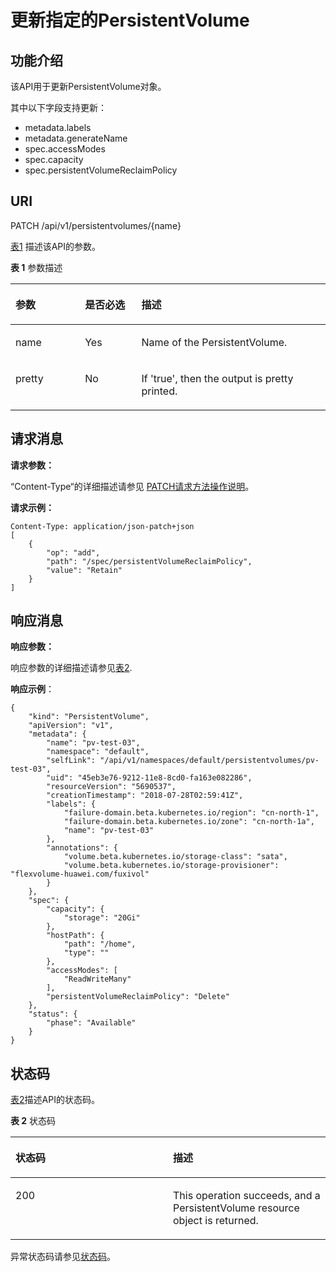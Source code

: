 # 更新指定的PersistentVolume<a name="cce_02_0082"></a>

## 功能介绍<a name="sf73a650b6a444b9ba3c103ce0b66d6d5"></a>

该API用于更新PersistentVolume对象。

其中以下字段支持更新：

-   metadata.labels
-   metadata.generateName
-   spec.accessModes
-   spec.capacity
-   spec.persistentVolumeReclaimPolicy

## URI<a name="sf1dc882c095a4a6f8992f9e1a42fdf50"></a>

PATCH /api/v1/persistentvolumes/\{name\}

[表1](#t4a3d4744a32d4acdb19c5f63c2e3dd20)  描述该API的参数。

**表 1**  参数描述

<a name="t4a3d4744a32d4acdb19c5f63c2e3dd20"></a>
<table><thead align="left"><tr id="rfa0875bb6a95415c82e1d32e3bfbc4c5"><th class="cellrowborder" valign="top" width="22.06%" id="mcps1.2.4.1.1"><p id="ac04929e39d6443719b17153edd2baa6b"><a name="ac04929e39d6443719b17153edd2baa6b"></a><a name="ac04929e39d6443719b17153edd2baa6b"></a>参数</p>
</th>
<th class="cellrowborder" valign="top" width="17.919999999999998%" id="mcps1.2.4.1.2"><p id="p2951269201731"><a name="p2951269201731"></a><a name="p2951269201731"></a>是否必选</p>
</th>
<th class="cellrowborder" valign="top" width="60.019999999999996%" id="mcps1.2.4.1.3"><p id="p37726225201731"><a name="p37726225201731"></a><a name="p37726225201731"></a>描述</p>
</th>
</tr>
</thead>
<tbody><tr id="r8d9c36a771724e518bffab5d29f6ee1b"><td class="cellrowborder" valign="top" width="22.06%" headers="mcps1.2.4.1.1 "><p id="a555771c040784d6a8fa8814934e8984a"><a name="a555771c040784d6a8fa8814934e8984a"></a><a name="a555771c040784d6a8fa8814934e8984a"></a>name</p>
</td>
<td class="cellrowborder" valign="top" width="17.919999999999998%" headers="mcps1.2.4.1.2 "><p id="a85bd579a2ce54f89ae5ce9ca08135b96"><a name="a85bd579a2ce54f89ae5ce9ca08135b96"></a><a name="a85bd579a2ce54f89ae5ce9ca08135b96"></a>Yes</p>
</td>
<td class="cellrowborder" valign="top" width="60.019999999999996%" headers="mcps1.2.4.1.3 "><p id="afa7585b5ff154d04b34f3514525fd3b0"><a name="afa7585b5ff154d04b34f3514525fd3b0"></a><a name="afa7585b5ff154d04b34f3514525fd3b0"></a>Name of the PersistentVolume.</p>
</td>
</tr>
<tr id="r4838ad594d0e4d65a446f3144fbf6e83"><td class="cellrowborder" valign="top" width="22.06%" headers="mcps1.2.4.1.1 "><p id="a2987180e58b14a7eb3cf3cee3febcb2f"><a name="a2987180e58b14a7eb3cf3cee3febcb2f"></a><a name="a2987180e58b14a7eb3cf3cee3febcb2f"></a>pretty</p>
</td>
<td class="cellrowborder" valign="top" width="17.919999999999998%" headers="mcps1.2.4.1.2 "><p id="a336551b95abb4f32853050ceb8904b60"><a name="a336551b95abb4f32853050ceb8904b60"></a><a name="a336551b95abb4f32853050ceb8904b60"></a>No</p>
</td>
<td class="cellrowborder" valign="top" width="60.019999999999996%" headers="mcps1.2.4.1.3 "><p id="ae6af284c06664514ba0276d82f7b952d"><a name="ae6af284c06664514ba0276d82f7b952d"></a><a name="ae6af284c06664514ba0276d82f7b952d"></a>If 'true', then the output is pretty printed.</p>
</td>
</tr>
</tbody>
</table>

## 请求消息<a name="s52cab53f2b52447d8d9dd6f9d24e550e"></a>

**请求参数：**

“Content-Type“的详细描述请参见 [PATCH请求方法操作说明](PATCH请求方法操作说明.md)。

**请求示例：**

```
Content-Type: application/json-patch+json
[
    {
        "op": "add",
        "path": "/spec/persistentVolumeReclaimPolicy",
        "value": "Retain"
    }
]
```

## 响应消息<a name="s0cde720189a34695b15f116a711b70c9"></a>

**响应参数：**

响应参数的详细描述请参见[表2](创建PersistentVolume-1.md#tfdb73431f39846d4a56ec4eb558e1617).

**响应示例**：

```
{
    "kind": "PersistentVolume",
    "apiVersion": "v1",
    "metadata": {
        "name": "pv-test-03",
        "namespace": "default",
        "selfLink": "/api/v1/namespaces/default/persistentvolumes/pv-test-03",
        "uid": "45eb3e76-9212-11e8-8cd0-fa163e082286",
        "resourceVersion": "5690537",
        "creationTimestamp": "2018-07-28T02:59:41Z",
        "labels": {
            "failure-domain.beta.kubernetes.io/region": "cn-north-1",
            "failure-domain.beta.kubernetes.io/zone": "cn-north-1a",
            "name": "pv-test-03"
        },
        "annotations": {
            "volume.beta.kubernetes.io/storage-class": "sata",
            "volume.beta.kubernetes.io/storage-provisioner": "flexvolume-huawei.com/fuxivol"
        }
    },
    "spec": {
        "capacity": {
            "storage": "20Gi"
        },
        "hostPath": {
            "path": "/home",
            "type": ""
        },
        "accessModes": [
            "ReadWriteMany"
        ],
        "persistentVolumeReclaimPolicy": "Delete"
    },
    "status": {
        "phase": "Available"
    }
}
```

## 状态码<a name="s52cc52d636374150a319ab8a943a72e6"></a>

[表2](#t00c0806bba8842b097224b11d277e83a)描述API的状态码。

**表 2**  状态码

<a name="t00c0806bba8842b097224b11d277e83a"></a>
<table><thead align="left"><tr id="r0ce9dfb00d75450b83caab4ba601192e"><th class="cellrowborder" valign="top" width="50%" id="mcps1.2.3.1.1"><p id="p44027343201731"><a name="p44027343201731"></a><a name="p44027343201731"></a>状态码</p>
</th>
<th class="cellrowborder" valign="top" width="50%" id="mcps1.2.3.1.2"><p id="p9445060201731"><a name="p9445060201731"></a><a name="p9445060201731"></a>描述</p>
</th>
</tr>
</thead>
<tbody><tr id="rb482670905b549f0b5aecb7033bd8da5"><td class="cellrowborder" valign="top" width="50%" headers="mcps1.2.3.1.1 "><p id="a8f694a79c0ab440d990e01a9ef53d834"><a name="a8f694a79c0ab440d990e01a9ef53d834"></a><a name="a8f694a79c0ab440d990e01a9ef53d834"></a>200</p>
</td>
<td class="cellrowborder" valign="top" width="50%" headers="mcps1.2.3.1.2 "><p id="afe847dde41094b3cbc31b161d021a0ab"><a name="afe847dde41094b3cbc31b161d021a0ab"></a><a name="afe847dde41094b3cbc31b161d021a0ab"></a>This operation succeeds, and a PersistentVolume resource object is returned.</p>
</td>
</tr>
</tbody>
</table>

异常状态码请参见[状态码](状态码.md)。

